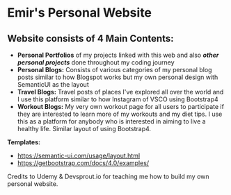 # Emir's Personal Website

## Website consists of 4 Main Contents:

- **Personal Portfolios** of my projects linked with this web and also **_other personal projects_** done throughout my coding journey
- **Personal Blogs:** Consists of various categories of my personal blog posts similar to how Blogspot works but my own personal design with SemanticUI as the layout
- **Travel Blogs:** Travel posts of places I've explored all over the world and I use this platform similar to how Instagram of VSCO using Bootstrap4
- **Workout Blogs:** My very own workout page for all users to participate if they are interested to learn more of my workouts and my diet tips. I use this as a platform for anybody who is interested in aiming to live a healthy life. Similar layout of using Bootstrap4.

**Templates:**
- https://semantic-ui.com/usage/layout.html
- https://getbootstrap.com/docs/4.0/examples/

Credits to Udemy & Devsprout.io for teaching me how to build my own personal website.
